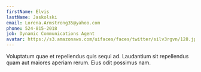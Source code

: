 ```yaml
---
firstName: Elvis
lastName: Jaskolski
email: Lorena.Armstrong35@yahoo.com
phone: 524-815-2018
job: Dynamic Communications Agent
avatar: https://s3.amazonaws.com/uifaces/faces/twitter/silv3rgvn/128.jpg
---
```

Voluptatum quae et repellendus quis sequi ad. Laudantium sit repellendus quam aut maiores aperiam rerum. Eius odit possimus nam.
